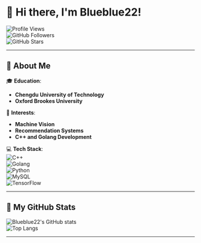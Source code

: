 # 👋 Hi there, I'm **Blueblue22**!  

![Profile Views](https://komarev.com/ghpvc/?username=Blueblue22&color=blue)  
![GitHub Followers](https://img.shields.io/github/followers/Blueblue22?label=Follow%20Me&style=social)  
![GitHub Stars](https://img.shields.io/github/stars/Blueblue22?affiliations=OWNER%2CCOLLABORATOR&style=social)

---

## 🌟 About Me  
🎓 **Education**:  
- **Chengdu University of Technology**  
- **Oxford Brookes University**  

🌱 **Interests**:  
- **Machine Vision**  
- **Recommendation Systems**  
- **C++ and Golang Development**  

💻 **Tech Stack**:  
![C++](https://img.shields.io/badge/C%2B%2B-00599C?style=flat&logo=c%2B%2B&logoColor=white)  
![Golang](https://img.shields.io/badge/Go-00ADD8?style=flat&logo=go&logoColor=white)  
![Python](https://img.shields.io/badge/Python-3776AB?style=flat&logo=python&logoColor=white)  
![MySQL](https://img.shields.io/badge/MySQL-4479A1?style=flat&logo=mysql&logoColor=white)  
![TensorFlow](https://img.shields.io/badge/TensorFlow-FF6F00?style=flat&logo=tensorflow&logoColor=white)  

---

## 🚀 My GitHub Stats  
![Blueblue22's GitHub stats](https://github-readme-stats.vercel.app/api?username=Blueblue22&show_icons=true&theme=radical)  
![Top Langs](https://github-readme-stats.vercel.app/api/top-langs/?username=Blueblue22&layout=compact&theme=radical)

---
